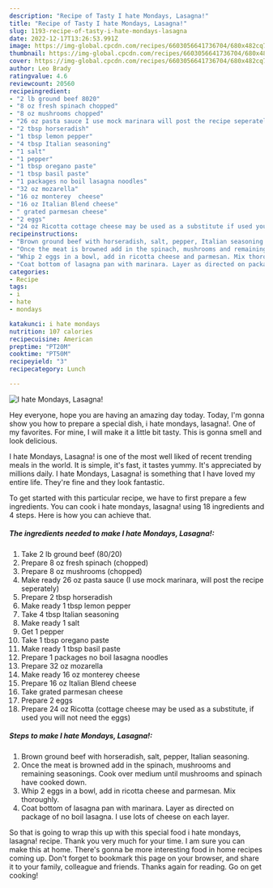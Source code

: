 ```yaml
---
description: "Recipe of Tasty I hate Mondays, Lasagna!"
title: "Recipe of Tasty I hate Mondays, Lasagna!"
slug: 1193-recipe-of-tasty-i-hate-mondays-lasagna
date: 2022-12-17T13:26:53.991Z
image: https://img-global.cpcdn.com/recipes/6603056641736704/680x482cq70/i-hate-mondays-lasagna-recipe-main-photo.jpg
thumbnail: https://img-global.cpcdn.com/recipes/6603056641736704/680x482cq70/i-hate-mondays-lasagna-recipe-main-photo.jpg
cover: https://img-global.cpcdn.com/recipes/6603056641736704/680x482cq70/i-hate-mondays-lasagna-recipe-main-photo.jpg
author: Leo Brady
ratingvalue: 4.6
reviewcount: 20560
recipeingredient:
- "2 lb ground beef 8020"
- "8 oz fresh spinach chopped"
- "8 oz mushrooms chopped"
- "26 oz pasta sauce I use mock marinara will post the recipe seperately"
- "2 tbsp horseradish"
- "1 tbsp lemon pepper"
- "4 tbsp Italian seasoning"
- "1 salt"
- "1 pepper"
- "1 tbsp oregano paste"
- "1 tbsp basil paste"
- "1 packages no boil lasagna noodles"
- "32 oz mozarella"
- "16 oz monterey  cheese"
- "16 oz Italian Blend cheese"
- " grated parmesan cheese"
- "2 eggs"
- "24 oz Ricotta cottage cheese may be used as a substitute if used you will not need the eggs"
recipeinstructions:
- "Brown ground beef with horseradish, salt, pepper, Italian seasoning."
- "Once the meat is browned add in the spinach, mushrooms and remaining seasonings. Cook over medium until mushrooms and spinach have cooked down."
- "Whip 2 eggs in a bowl, add in ricotta cheese and parmesan. Mix thoroughly."
- "Coat bottom of lasagna pan with marinara. Layer as directed on package of no boil lasagna. I use lots of cheese on each layer."
categories:
- Recipe
tags:
- i
- hate
- mondays

katakunci: i hate mondays 
nutrition: 107 calories
recipecuisine: American
preptime: "PT20M"
cooktime: "PT50M"
recipeyield: "3"
recipecategory: Lunch

---
```



![I hate Mondays, Lasagna!](https://img-global.cpcdn.com/recipes/6603056641736704/680x482cq70/i-hate-mondays-lasagna-recipe-main-photo.jpg)

Hey everyone, hope you are having an amazing day today. Today, I'm gonna show you how to prepare a special dish, i hate mondays, lasagna!. One of my favorites. For mine, I will make it a little bit tasty. This is gonna smell and look delicious.



I hate Mondays, Lasagna! is one of the most well liked of recent trending meals in the world. It is simple, it's fast, it tastes yummy. It's appreciated by millions daily. I hate Mondays, Lasagna! is something that I have loved my entire life. They're fine and they look fantastic.


To get started with this particular recipe, we have to first prepare a few ingredients. You can cook i hate mondays, lasagna! using 18 ingredients and 4 steps. Here is how you can achieve that.

<!--inarticleads1-->

##### The ingredients needed to make I hate Mondays, Lasagna!:

1. Take 2 lb ground beef (80/20)
1. Prepare 8 oz fresh spinach (chopped)
1. Prepare 8 oz mushrooms (chopped)
1. Make ready 26 oz pasta sauce (I use mock marinara, will post the recipe seperately)
1. Prepare 2 tbsp horseradish
1. Make ready 1 tbsp lemon pepper
1. Take 4 tbsp Italian seasoning
1. Make ready 1 salt
1. Get 1 pepper
1. Take 1 tbsp oregano paste
1. Make ready 1 tbsp basil paste
1. Prepare 1 packages no boil lasagna noodles
1. Prepare 32 oz mozarella
1. Make ready 16 oz monterey  cheese
1. Prepare 16 oz Italian Blend cheese
1. Take  grated parmesan cheese
1. Prepare 2 eggs
1. Prepare 24 oz Ricotta (cottage cheese may be used as a substitute, if used you will not need the eggs)




<!--inarticleads2-->

##### Steps to make I hate Mondays, Lasagna!:

1. Brown ground beef with horseradish, salt, pepper, Italian seasoning.
1. Once the meat is browned add in the spinach, mushrooms and remaining seasonings. Cook over medium until mushrooms and spinach have cooked down.
1. Whip 2 eggs in a bowl, add in ricotta cheese and parmesan. Mix thoroughly.
1. Coat bottom of lasagna pan with marinara. Layer as directed on package of no boil lasagna. I use lots of cheese on each layer.




So that is going to wrap this up with this special food i hate mondays, lasagna! recipe. Thank you very much for your time. I am sure you can make this at home. There's gonna be more interesting food in home recipes coming up. Don't forget to bookmark this page on your browser, and share it to your family, colleague and friends. Thanks again for reading. Go on get cooking!
